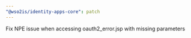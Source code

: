 ```yaml
---
"@wso2is/identity-apps-core": patch
---
```


Fix NPE issue when accessing oauth2_error.jsp with missing parameters
